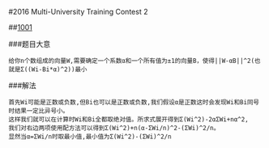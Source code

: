 #2016 Multi-University Training Contest 2

##[1001](http://acm.hdu.edu.cn/showproblem.php?pid=5734)

###题目大意

```
给你n个数组成的向量W,需要确定一个系数α和一个所有值为±1的向量B，使得||W-αB||^2(也就是Σ((Wi-Bi*α)^2))最小
```

###解法

```
首先Wi可能是正数或负数,但Bi也可以是正数或负数,我们假设α是正数这时会发现Wi和Bi同号时结果一定比异号小。
这样我们就可以在计算时Wi和Bi全都取绝对值。所求式展开得到Σ(Wi^2)-2αΣWi+nα^2,
我们对右边两项使用配方法可以得到Σ(Wi^2)+n(α-ΣWi/n)^2-(ΣWi)^2/n。
显然当α=ΣWi/n时取最小值,最小值为Σ(Wi^2)-(ΣWi)^2/n
```
